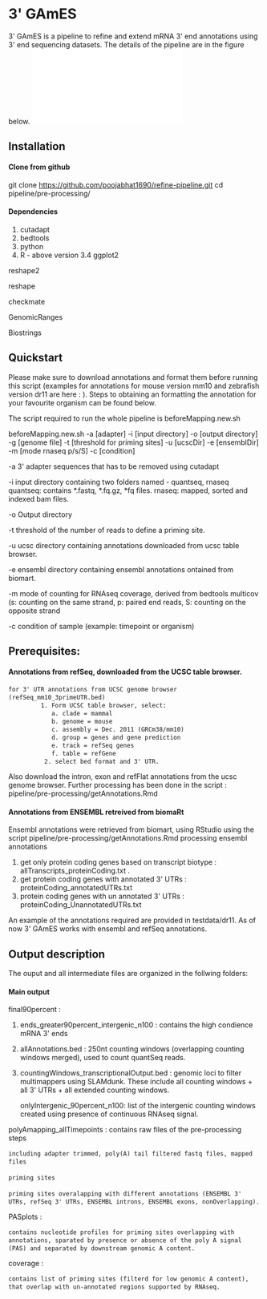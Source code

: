 # 3' GAmES 
3' GAmES is a pipeline to refine and extend mRNA 3' end annotations using 3' end sequencing datasets. The details of the pipeline are in the figure below. 
![Flowchart 3'GAmES](flowchart.pdf)


## Installation

#### Clone from github

git clone https://github.com/poojabhat1690/refine-pipeline.git
cd pipeline/pre-processing/

#### Dependencies

1. cutadapt
2. bedtools
3. python
4. R - above version 3.4 
 ggplot2

 reshape2
 
 reshape
 
 checkmate
 
 GenomicRanges
 
 Biostrings
	 
## Quickstart

Please make sure to download annotations and format them before running this script (examples for annotations for mouse version mm10 and zebrafish version dr11 are here : ). Steps to obtaining an formatting the annotation for your favourite organism can be found below. 

The script required to run the whole pipeline is beforeMapping.new.sh

beforeMapping.new.sh -a [adapter] -i [input directory] -o [output directory] -g [genome file] -t [threshold for priming sites]
-u [ucscDir] -e [ensemblDir] -m [mode rnaseq p/s/S] -c [condition]
 
 
 -a 3' adapter sequences that has to be removed using cutadapt
 
 -i input directory containing two folders named - quantseq, rnaseq
                   quantseq: contains *.fastq, *.fq.gz, *fq  files. 
                   rnaseq: mapped, sorted and indexed bam files. 
 
 -o Output directory
 
 -t threshold of the number of reads to define a priming site.
 
 -u ucsc directory containing annotations downloaded from ucsc table browser. 
 
 -e ensembl directory containing ensembl annotations ontained from biomart. 
 
 -m mode of counting for RNAseq coverage, derived from bedtools multicov (s: counting on the same strand, 
            p: paired end reads, S: counting on the opposite strand
 
 -c condition of sample (example: timepoint or organism)
                
           
 ## Prerequisites: 
 
 #### Annotations from refSeq, downloaded from the UCSC table browser. 


    for 3' UTR annotations from UCSC genome browser (refSeq_mm10_3primeUTR.bed) 
    	     1. Form UCSC table browser, select:
                a. clade = mammal 
                b. genome = mouse
                c. assembly = Dec. 2011 (GRCm38/mm10)
                d. group = genes and gene prediction
                e. track = refSeq genes
                f. table = refGene
              2. select bed format and 3' UTR. 
      
   Also download the intron, exon and refFlat annotations from the ucsc genome browser. Further processing has been done in the script : pipeline/pre-processing/getAnnotations.Rmd
     


 #### Annotations from ENSEMBL retreived from biomaRt
 
Ensembl annotations were retrieved from biomart, using RStudio using the script pipeline/pre-processing/getAnnotations.Rmd
processing ensembl annotations 
1. get only protein coding genes based on transcript biotype : allTranscripts_proteinCoding.txt .
2. get protein coding genes with annotated 3' UTRs : proteinCoding_annotatedUTRs.txt
3. protein coding genes with un annotated 3' UTRs : proteinCoding_UnannotatedUTRs.txt
	
An example of the annotations required are provided in testdata/dr11. As of now 3' GAmES works with ensembl and refSeq annotations.
 
## Output description
The ouput and all intermediate files are organized in the follwing folders:
#### Main output

final90percent :
 1. ends_greater90percent_intergenic_n100 :  contains the high condience mRNA 3' ends 
 2. allAnnotations.bed :  250nt counting windows (overlapping counting windows merged), used to count quantSeq reads.
 3. countingWindows_transcriptionalOutput.bed : genomic loci to filter multimappers using SLAMdunk. These include all counting windows + all 3' UTRs + all extended counting windows. 
	
	onlyIntergenic_90percent_n100: list of the intergenic counting windows created using presence of continuous RNAseq signal.

polyAmapping_allTimepoints : contains raw files of the pre-processing steps

	including adapter trimmed, poly(A) tail filtered fastq files, mapped files
	
	priming sites
	
	priming sites overalapping with different annotations (ENSEMBL 3' UTRs, refSeq 3' UTRs, ENSEMBL introns, ENSEMBL exons, nonOverlapping). 


PASplots :

	contains nucleotide profiles for priming sites overlapping with annotations, sparated by presence or absence of the poly A signal (PAS) and separated by downstream genomic A content. 

coverage : 

	contains list of priming sites (filterd for low genomic A content), that overlap with un-annotated regions supported by RNAseq. 
	
	



